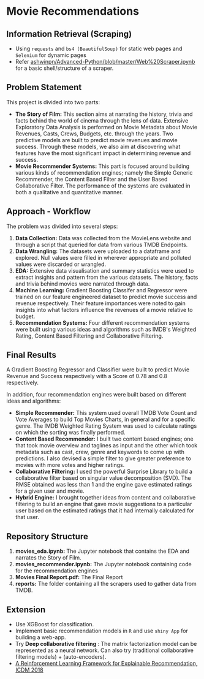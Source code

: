 # Movie Recommendations

## Information Retrieval (Scraping)

- Using ``` requests ``` and ``` bs4 (BeautifulSoup) ``` for static web pages and ``` Selenium ``` for dynamic pages
- Refer [ashwinpn/Advanced-Python/blob/master/Web%20Scraper.ipynb](https://github.com/ashwinpn/Advanced-Python/blob/master/Web%20Scraper.ipynb) for a basic shell/structure of a scraper.

## Problem Statement
This project is divided into two parts: 
* **The Story of Film:** This section aims at narrating the history, trivia and facts behind the world of cinema through the lens of data. Extensive Exploratory Data Analysis is performed on Movie Metadata about Movie Revenues, Casts, Crews, Budgets, etc. through the years. Two predictive models are built to predict movie revenues and movie success. Through these models, we also aim at discovering what features have the most significant impact in determining revenue and success.
* **Movie Recommender Systems:** This part is focused around building various kinds of recommendation engines; namely the Simple Generic Recommender, the Content Based Filter and the User Based Collaborative Filter. The performance of the systems are evaluated in both a qualitative and quantitative manner.

## Approach - Workflow

The problem was divided into several steps:

1. **Data Collection:** Data was collected from the MovieLens website and through a script that queried for data from various TMDB Endpoints.
2. **Data Wrangling:** The datasets were uploaded to a dataframe and explored. Null values were filled in wherever appropriate and polluted values were discarded or wrangled.
3. **EDA:** Extensive data visualisation and summary statistics were used to extract insights and pattern from the various datasets. The history, facts and trivia behind movies were narrated through data.
4. **Machine Learning:** Gradient Boosting Classifer and Regressor were trained on our feature engineered dataset to predict movie success and revenue respectively. Their feature importances were noted to gain insights into what factors influence the revenues of a movie relative to budget.
5. **Recommendation Systems:** Four different recommendation systems were built using various ideas and algorithms such as IMDB's Weighted Rating, Content Based Filtering and Collaborative Filtering.

## Final Results 

A Gradient Boosting Regressor and Classifier were built to predict Movie Revenue and Success respectively with a Score of 0.78 and 0.8 respectively.

In addition, four recommendation engines were built based on different ideas and algorithms:

* **Simple Recommender:** This system used overall TMDB Vote Count and Vote Averages to build Top Movies Charts, in general and for a specific genre. The IMDB Weighted Rating System was used to calculate ratings on which the sorting was finally performed.
* **Content Based Recommender:** I built two content based engines; one that took movie overview and taglines as input and the other which took metadata such as cast, crew, genre and keywords to come up with predictions. I also devised a simple filter to give greater preference to movies with more votes and higher ratings.
* **Collaborative Filtering:** I used the powerful Surprise Library to build a collaborative filter based on singular value decomposition (SVD). The RMSE obtained was less than 1 and the engine gave estimated ratings for a given user and movie.
* **Hybrid Engine:** I brought together ideas from content and collaborative filtering to build an engine that gave movie suggestions to a particular user based on the estimated ratings that it had internally calculated for that user.


## Repository Structure

1. **movies_eda.ipynb:** The Jupyter notebook that contains the EDA and narrates the Story of Film.
2. **movies_recommender.ipynb:** The Jupyter notebook containing code for the recommendation engines
3. **Movies Final Report.pdf:** The Final Report
4. **reports:** The folder containing all the scrapers used to gather data from TMDB.

## Extension
- Use XGBoost for classification.
- Implement basic recommendation models in ``` R ``` and use ``` shiny App ``` for building a web-app.
- Try **Deep collaborative filtering** : The matrix factorization model can be represented as a neural network. Can also try (traditional collaborative filtering models) + (auto-encoders).
- [A Reinforcement Learning Framework for Explainable Recommendation, ICDM 2018](https://ieeexplore.ieee.org/abstract/document/8594883/)

